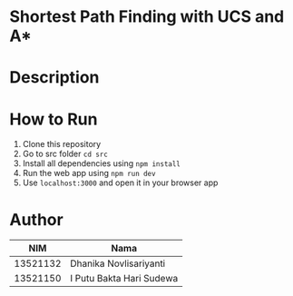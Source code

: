 # Shortest Path Finding with UCS and A*

# Description

# How to Run
1. Clone this repository
2. Go to src folder `cd src`
3. Install all dependencies using  `npm install`
4. Run the web app using `npm run dev`
5. Use `localhost:3000` and open it in your browser app


# Author
| NIM  | Nama |
| ------------- | ------------- |
| 13521132  | Dhanika Novlisariyanti |
| 13521150 | I Putu Bakta Hari Sudewa |

